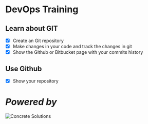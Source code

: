 # DevOps Training



## Learn about GIT

- [x] Create an Git repository
- [x] Make changes in your code and track the changes in git
- [x] Show the Github or Bitbucket page with your commits history

## Use Github

- [x] Show your repository



# *Powered by*
![Concrete Solutions](http://www.concretesolutions.com.br/wp-content/uploads/2016/08/logo.png)
